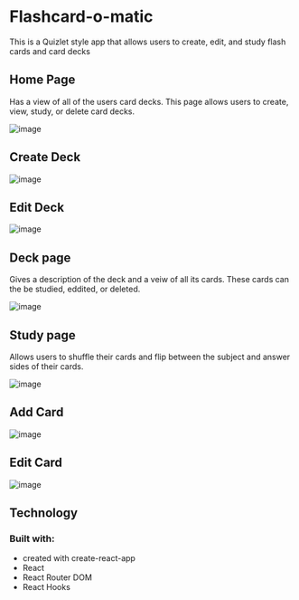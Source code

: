 # Flashcard-o-matic
This is a Quizlet style app that allows users to create, edit, and study flash cards and card decks

## Home Page

Has a view of all of the users card decks. This page allows users to create, view, study, or delete card decks. 

![image](https://user-images.githubusercontent.com/57878265/187770763-8a899668-85a2-4f8a-b6cf-52e787a00a7e.png)

## Create Deck 
![image](https://user-images.githubusercontent.com/57878265/187771076-4af06a45-f02d-464c-b1e3-3e2019fdc12a.png)

## Edit Deck
![image](https://user-images.githubusercontent.com/57878265/187772030-31695980-7d1a-4326-ac6f-c842a9d8d3d2.png)


## Deck page 

Gives a description of the deck and a veiw of all its cards. These cards can the be studied, eddited, or deleted.

![image](https://user-images.githubusercontent.com/57878265/187771426-35bbb34a-a971-418c-83e1-b368f99bbb77.png)

## Study page 

Allows users to shuffle their cards and flip between the subject and answer sides of their cards.

![image](https://user-images.githubusercontent.com/57878265/187771599-9bc59f98-5ea1-45ba-b4fc-08540f7391ce.png)

## Add Card 
![image](https://user-images.githubusercontent.com/57878265/187772525-372a5229-bdcb-4e1b-b6eb-f93276bcdc4d.png)

## Edit Card
![image](https://user-images.githubusercontent.com/57878265/187772372-99b22e65-59f6-4220-9b25-e56d6a88d3fe.png)

## Technology
### Built with:
- created with create-react-app
- React 
- React Router DOM 
- React Hooks 
